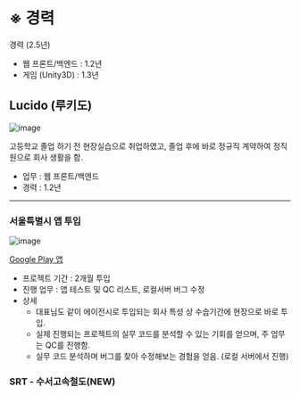 # ※ 경력 

경력 (2.5년)
+ 웹 프론트/백엔드 : 1.2년
+ 게임 (Unity3D) : 1.3년 

Lucido (루키도)
---
![image](https://user-images.githubusercontent.com/53608923/156116076-4a653bc8-d149-4d33-8d69-942a911b719f.png)  

고등학교 졸업 하기 전 현장실습으로 취업하였고, 졸업 후에 바로 정규직 계약하여 정직원으로 회사 생활을 함.

+ 업무 : 웹 프론트/백엔드 
+ 경력 : 1.2년  

---

### 서울특별시 앱 투입

![image](https://user-images.githubusercontent.com/53608923/156117073-e2337b60-08cf-47fc-9e4c-ba8d58174dba.png)  

[Google Play 앱](https://play.google.com/store/apps/details?id=kr.go.seoul.mobileseoulapp&hl=ko&gl=US)  

+ 프로젝트 기간 : 2개월 투입
+ 진행 업무 : 앱 테스트 및 QC 리스트, 로컬서버 버그 수정
+ 상세 
  + 대표님도 같이 에이전시로 투입되는 회사 특성 상 수습기간에 현장으로 바로 투입.
  + 실제 진행되는 프로젝트의 실무 코드를 분석할 수 있는 기회를 얻으며, 주 업무는 QC를 진행함.
  + 실무 코드 분석하며 버그를 찾아 수정해보는 경험을 얻음. (로컬 서버에서 진행)  

### SRT - 수서고속철도(NEW)



